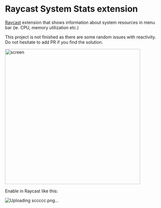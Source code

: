 # Raycast System Stats extension

[Raycast](https://www.raycast.com/) extension that shows information about system resources in menu bar (ie. CPU, memory utilization etc.)

This project is not finished as there are some random issues with reactivity. Do not hesitate to add PR if you find the solution.

<img width="445" alt="screen" src="https://github.com/bxxf/raycast-system-stats-extension/assets/43238984/0a05b6ae-2823-470f-9e0d-b81df0cb0fe4">

Enable in Raycast like this:

![Uploading sccccc.png…]()
